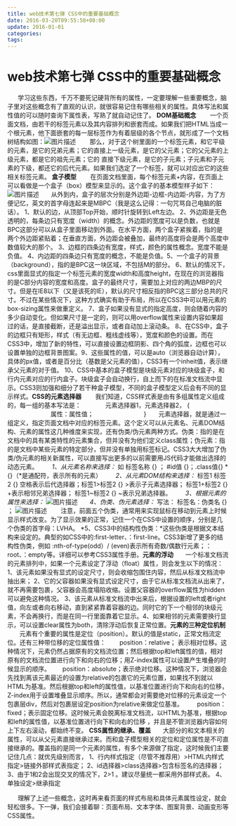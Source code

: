 ```yaml
---
title: web技术第七弹 CSS中的重要基础概念
date: 2016-03-20T09:55:58+08:00
update: 2016-01-01
categories:
tags:
---
```


web技术第七弹 CSS中的重要基础概念
=================================

      学习这些东西，千万不要死记硬背所有的属性，一定要理解一些重要概念，脑子里对这些概念有了直观的认识，就很容易记住有哪些相关的属性。具体写法和属性值的可以随时查询下属性表，写熟了就自动记住了。
**DOM基础概念​**
       一个页面文档，由若干的标签元素以及其内容排列和嵌套而成。如果我们把HTML当成一个根元素，他下面嵌套的每一层标签作为有着层级的各个节点，就形成了一个文档树结构如图：​
![图片描述](http://img.mukewang.com/56ec3612000182e604830279.png "web技术第七弹CSS中的重要基础概念_")
       那么，对于这个树里面的一个标签元素，和它平级的元素，是它的兄弟元素；它的直接上一级元素，是它的父元素；它的父元素的上级元素，都是它的祖先元素；它的 直接下级元素，是它的子元素；子元素和子元素的下级，都还它的后代元素。如果我们选定了一个标签，就可以对应出它的这些相关标签元素。
**​ 盒子模型**
       在页面文档里面，每个标签元素+内容，在页面上可以看做是一个盒子（box）模型来显示的。这个盒子的基本模型样子如下：
![图片描述](http://img.mukewang.com/56ec3639000191e604410283.gif "web技术第七弹CSS中的重要基础概念_")
      从外到内，盒子的层次分别是外边距-边框-内边距-内容，为了方便记忆，英文的首字母连起来是MBPC（我是这么记得：一句咒骂自己电脑的脏话）。
1、默认的边，从顶部Top开始，顺时针旋转到Left左边。
2、外边距是无色透明的，每条边只有宽度（width）的概念。外边距的宽度可以是负数，也就是BPC这部分可以从盒子里面移动到外面。在水平方面，两个盒子紧挨着，指的是两个外边距紧贴着；在垂直方面，外边距会被叠加，最终的高度将会是两个高度中数值较大的那个。
3、边框的四条边有宽度，样式，颜色的属性概念。宽度不能是负值。
4、内边距的四条边只有宽度的概念，不能是负值。​
5、一个盒子的背景（background），指的是BPC这一块区域，不包括M的部分。
6、默认的情况下，css里面显式的指定一个标签元素的宽度width和高度height，在现在的浏览器指的是​C部分内容的宽度和高度。盒子的最终尺寸，需要加上对应的两边MBP的尺寸。但是在IE8以下（又是该死的IE），默认的尺寸相反指的BPC这三部分总共的尺寸。不过在某些情况下，这种方式确实有助于布局，所以在CSS3中可以用元素的box-sizing属性来做重定义。
7、​盒子如果没有显式的指定高度，则会随着内容的多少自动变化。但如果尺寸是一定的，则可以用overflow属性来设置内容如果超过的话，是直接截断，还是溢出显示，或者自动加上滚动条。
8、在CSS中，盒子的边框只有矩形，样式（有无边框、粗线虚线等），宽度和颜色的设置。而在CSS3中，增加了新的特性，可以直接设置边框阴影、四个角的弧度，边框也可以设置单独的边框背景图案。​
9、这些属性的值，可以是auto（浏览器自动计算），具体的px值，或者是百分比（基数是父元素的值），CSS3有一个inheit值，表示继承父元素的对于值。
10、CSS中基本的盒子模型是块级元素对应的块级盒子，和行内元素对应的行内盒子。块级盒子会自动换行，自上而下的在标准文档流中显示。CSS3则加强和细分了若干种盒子模型，不同的盒子模型定义后会有不同的显示样式。​
**CSS的元素选择器**
       我们知道，CSS样式表是由有多组属性定义组成的，每一组的基本写法是：
             元素选择器1，元素选择器2， {
                         属性：属性值；
                            }​
      ​ 元素选择器，就是通过一组定义，指定页面文档中对应的标签元素。这个定义可以从元素名、元素DOM结构、元素的属性这几种维度来实现，还有伪类/伪元素两种方式。伪类：指的是在文档中的具有某类特性的元素集合，但并没有为他们定义class属性；伪元素：指的是文档中某些元素的特定部分，但并没有单独用标签标记。CSS3大大增加了伪类/伪元素的相关新属性，可以直接写出更多的以前需要用JS代码才能做出选择的动态元素。
       *1、从元素名称来选择：* 如 标签名称 {}​ ； \#id值 {}；.class值{} *{}（*是通配符，表示所有的元素）
       *2、从元素DOM结构来选择：*
标签1 标签2 {} 空格表示后代选择器；
​标签1&gt;标签2 {} &gt;表示子元素选择器；
标签1+标签2 {} +表示相邻兄弟选择器；
标签1~标签2 {} ~表示兄弟选择器。
       *3、根据元素的属性来选择：​*
![图片描述](http://img.mukewang.com/56ec36c60001cfb606950216.png "web技术第七弹CSS中的重要基础概念_")
      *4、伪类、伪元素选择：* 写法： 标签名：伪类名 {} ；
![图片描述](http://img.mukewang.com/56ec36fd0001e1cb07410389.png "web技术第七弹CSS中的重要基础概念_")
       注意，前面五个伪类，通常用来实现鼠标在移动到元素上时候显示样式改变。为了显示效果的正常，记住一个在CSS中设置的顺序，分别是几个伪类的首字母：LVHA。
*5、CSS3中的结构性伪类：*这些伪类是根据文本结构来设定的。典型的如CSS中的:first-letter、：first-line。​CSS3新增了更多的结构性伪类，例如 :nth-of-type(odd）/ (even)表示所有奇数/偶数行元素；：root、：empty等。详细可以参考CSS3属性手册。​
**元素的浮动**
      ​ 一个标准文档流的元素排列中，如果一个元素设定了浮动（float）属性，则会发生以下的情况：
​ 1、该元素如果没有显式的设定尺寸，则会收缩包围住内容，然后从标准文档流中抽出来；
2、它的父容器如果没有显式设定尺寸，由于它从标准文档流从出来了，就不再需要包裹，父容器会高度塌陷收缩。设置父容器的overflow属性为hidden可以避免这种情况。
3、该元素从标准文档流中出来后，根据设置的left或者right值，向左或者向右移动，直到紧紧靠着容器的边。同时它的下一个相邻的块级元素，不会再换行，而是在同一行里面靠着它显示。​
4、如果相邻的元素需要换行显示，可以设置clear属性为both，清除浮动后恢复正常位置。​
**元素的三种定位机制​**
       元素有个重要的属性是定位（position）。默认的值是static，正常文档流定位。还有三种带位移的定位属性值：
       position：relative； 表示相对位移。这种情况下，元素仍然占据原有的文档流位置；然后根据top和left属性的值，相对原有的文档流位置进行向下和向右的位移；用Z-index属性可以设置产生堆叠的时候显示的顺序。
       ​position：absolute；表示绝对位移。这种情况下，浏览器会先找到离该元素最近的设置为relative的包裹它的元素位置，如果找不到就以HTML为基准。然后根据top和left的属性值，以基准位置进行向下和向右的位移，Z-index用于设置堆叠显示顺序。所以，通常都会对需要绝对位移的元素设定一个包裹层div，然后对包裹层设定position为relative来做定位基准。
       position：fixed；表示固定位移。这时候元素会脱离标准文档流，以HTML为基准，根据top和left的属性值，以基准位置进行向下和向右的位移 ，并且是不管浏览器内容如何上下左右滚动，都始终不变。
**CSS属性的继承、覆盖**
      ​ 大部分的和文本相关的属性，可以从父元素直接继承过来。而和盒子模型相关的定位和定位属性是不可直接继承的。覆盖指的是同一个元素的属性，有多个来源做了指定，这时候我们主要记住几点：就优先级别而言，
1、行内样式指定（尽管不推荐用）&gt;HTML内样式指定&gt;链接外部样式表指定​；
2、id选择器&gt;class选择器&gt;包含标签名的选择器​；
​ 3、由于1和2会出现交叉的情况下，2&gt;1 。建议尽量统一都采用外部样式表。
4、单独设定&gt;继承指定

       ​理解了上述一些概念，这时再来看页面的样式布局和具体元素属性设定，就会轻松很多。下一弹，我们会接着聊：页面布局、文本字体、图案背景、动画变形等CSS属性。
